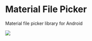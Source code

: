 # Material File Picker
Material file picker library for Android

![](https://i.imgur.com/ibcVjpm.png)
